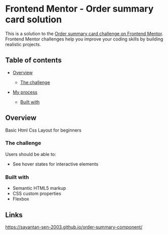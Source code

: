 # Frontend Mentor - Order summary card solution

This is a solution to the [Order summary card challenge on Frontend Mentor](https://www.frontendmentor.io/challenges/order-summary-component-QlPmajDUj).
 Frontend Mentor challenges help you improve your coding skills by building realistic projects. 

## Table of contents

- [Overview](#overview)
  - [The challenge](#the-challenge)

- [My process](#my-process)
  - [Built with](#built-with)

## Overview
Basic Html Css Layout for beginners

### The challenge

Users should be able to:

- See hover states for interactive elements

### Built with

- Semantic HTML5 markup
- CSS custom properties
- Flexbox

## Links 

https://sayantan-sen-2003.github.io/order-summary-component/
